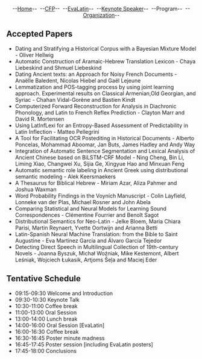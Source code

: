 <p style="text-align: center;">--<a href="index">Home</a>--&nbsp;&nbsp;--<a href="CFP">CFP</a>--&nbsp;&nbsp;--<a href="EvaLatin">EvaLatin</a>--&nbsp;&nbsp;--<a href="Keynote">Keynote Speaker</a>--&nbsp;&nbsp;--Program--&nbsp;&nbsp;--<a href="organization">Organization</a>--</p>

## Accepted Papers
- Dating and Stratifying a Historical Corpus with a Bayesian Mixture Model - Oliver Hellwig 
- Automatic Construction of Aramaic-Hebrew Translation Lexicon - Chaya Liebeskind and Shmuel Liebeskind 
- Dating Ancient texts: an Approach for Noisy French Documents - Anaëlle Baledent, Nicolas Hiebel and Gaël Lejeune 
- Lemmatization and POS-tagging process by using joint learning approach. Experimental results on Classical Armenian,Old Georgian, and Syriac - Chahan Vidal-Gorène and Bastien Kindt 
- Computerized Forward Reconstruction for Analysis in Diachronic Phonology, and Latin to French Reflex Prediction - Clayton Marr and David R. Mortensen 
- Using LatInfLexi for an Entropy-Based Assessment of Predictability in Latin Inflection - Matteo Pellegrini 
- A Tool for Facilitating OCR Postediting in Historical Documents - Alberto Poncelas, Mohammad Aboomar, Jan Buts, James Hadley and Andy Way 
- Integration of Automatic Sentence Segmentation and Lexical Analysis of Ancient Chinese based on BiLSTM-CRF Model - Ning Cheng, Bin Li, Liming Xiao, Changwei Xu, Sijia Ge, Xingyue Hao and Minxuan Feng 
- Automatic semantic role labeling in Ancient Greek using distributional semantic modeling - Alek Keersmaekers 
- A Thesaurus for Biblical Hebrew - Miriam Azar, Aliza Pahmer and Joshua Waxman 
- Word Probability Findings in the Voynich Manuscript - Colin Layfield, Lonneke van der Plas, Michael Rosner and John Abela 
- Comparing Statistical and Neural Models for Learning Sound Correspondences - Clémentine Fourrier and Benoît Sagot 
- Distributional Semantics for Neo-Latin - Jelke Bloem, Maria Chiara Parisi, Martin Reynaert, Yvette Oortwijn and Arianna Betti 
- Latin-Spanish Neural Machine Translation: from the Bible to Saint Augustine - Eva Martínez Garcia and Álvaro García Tejedor 
- Detecting Direct Speech in Multilingual Collection of 19th-century Novels - Joanna Byszuk, Michał Woźniak, Mike Kestemont, Albert Leśniak, Wojciech Łukasik, Artjoms Šeļa and Maciej Eder 

## Tentative Schedule
- 09:15-09:30 Welcome and Introduction
- 09:30-10:30 Keynote Talk
- 10:30-11:00 Coffee break
- 11:00-13:00 Oral Session
- 13:00-14:00 Lunch break
- 14:00-16:00 Oral Session [EvaLatin]
- 16:00-16:30 Coffee break
- 16:30-16:45 Poster minute madness
- 16:45-17:45 Poster session [including EvaLatin posters]
- 17:45-18:00 Conclusions
